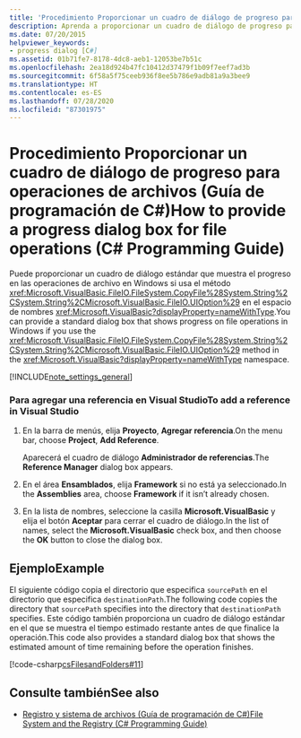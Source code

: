 ```yaml
---
title: 'Procedimiento Proporcionar un cuadro de diálogo de progreso para operaciones de archivos: Guía de programación de C#'
description: Aprenda a proporcionar un cuadro de diálogo de progreso para las operaciones de archivos mediante el método CopyFile (String, String, UIOption).
ms.date: 07/20/2015
helpviewer_keywords:
- progress dialog [C#]
ms.assetid: 01b71fe7-8178-4dc8-aeb1-12053be7b51c
ms.openlocfilehash: 2ea18d924b47fc10412d37479f1b09f7eef7ad3b
ms.sourcegitcommit: 6f58a5f75ceeb936f8ee5b786e9adb81a9a3bee9
ms.translationtype: HT
ms.contentlocale: es-ES
ms.lasthandoff: 07/28/2020
ms.locfileid: "87301975"
---
```

# <a name="how-to-provide-a-progress-dialog-box-for-file-operations-c-programming-guide"></a><span data-ttu-id="c5628-103">Procedimiento Proporcionar un cuadro de diálogo de progreso para operaciones de archivos (Guía de programación de C#)</span><span class="sxs-lookup"><span data-stu-id="c5628-103">How to provide a progress dialog box for file operations (C# Programming Guide)</span></span>
<span data-ttu-id="c5628-104">Puede proporcionar un cuadro de diálogo estándar que muestra el progreso en las operaciones de archivo en Windows si usa el método <xref:Microsoft.VisualBasic.FileIO.FileSystem.CopyFile%28System.String%2CSystem.String%2CMicrosoft.VisualBasic.FileIO.UIOption%29> en el espacio de nombres <xref:Microsoft.VisualBasic?displayProperty=nameWithType>.</span><span class="sxs-lookup"><span data-stu-id="c5628-104">You can provide a standard dialog box that shows progress on file operations in Windows if you use the <xref:Microsoft.VisualBasic.FileIO.FileSystem.CopyFile%28System.String%2CSystem.String%2CMicrosoft.VisualBasic.FileIO.UIOption%29> method in the <xref:Microsoft.VisualBasic?displayProperty=nameWithType> namespace.</span></span>  
  
[!INCLUDE[note_settings_general](~/includes/note-settings-general-md.md)]  
  
### <a name="to-add-a-reference-in-visual-studio"></a><span data-ttu-id="c5628-105">Para agregar una referencia en Visual Studio</span><span class="sxs-lookup"><span data-stu-id="c5628-105">To add a reference in Visual Studio</span></span>  
  
1. <span data-ttu-id="c5628-106">En la barra de menús, elija **Proyecto**, **Agregar referencia**.</span><span class="sxs-lookup"><span data-stu-id="c5628-106">On the menu bar, choose **Project**, **Add Reference**.</span></span>  
  
     <span data-ttu-id="c5628-107">Aparecerá el cuadro de diálogo **Administrador de referencias**.</span><span class="sxs-lookup"><span data-stu-id="c5628-107">The **Reference Manager** dialog box appears.</span></span>  
  
2. <span data-ttu-id="c5628-108">En el área **Ensamblados**, elija **Framework** si no está ya seleccionado.</span><span class="sxs-lookup"><span data-stu-id="c5628-108">In the **Assemblies** area, choose **Framework** if it isn’t already chosen.</span></span>  
  
3. <span data-ttu-id="c5628-109">En la lista de nombres, seleccione la casilla **Microsoft.VisualBasic** y elija el botón **Aceptar** para cerrar el cuadro de diálogo.</span><span class="sxs-lookup"><span data-stu-id="c5628-109">In the list of names, select the **Microsoft.VisualBasic** check box, and then choose the **OK** button to close the dialog box.</span></span>  
  
## <a name="example"></a><span data-ttu-id="c5628-110">Ejemplo</span><span class="sxs-lookup"><span data-stu-id="c5628-110">Example</span></span>  
 <span data-ttu-id="c5628-111">El siguiente código copia el directorio que especifica `sourcePath` en el directorio que especifica `destinationPath`.</span><span class="sxs-lookup"><span data-stu-id="c5628-111">The following code copies the directory that `sourcePath` specifies into the directory that `destinationPath` specifies.</span></span> <span data-ttu-id="c5628-112">Este código también proporciona un cuadro de diálogo estándar en el que se muestra el tiempo estimado restante antes de que finalice la operación.</span><span class="sxs-lookup"><span data-stu-id="c5628-112">This code also provides a standard dialog box that shows the estimated amount of time remaining before the operation finishes.</span></span>  
  
 [!code-csharp[csFilesandFolders#11](~/samples/snippets/csharp/VS_Snippets_VBCSharp/csFilesAndFolders/CS/FileIteration.cs#11)]  
  
## <a name="see-also"></a><span data-ttu-id="c5628-113">Consulte también</span><span class="sxs-lookup"><span data-stu-id="c5628-113">See also</span></span>

- [<span data-ttu-id="c5628-114">Registro y sistema de archivos (Guía de programación de C#)</span><span class="sxs-lookup"><span data-stu-id="c5628-114">File System and the Registry (C# Programming Guide)</span></span>](./index.md)
